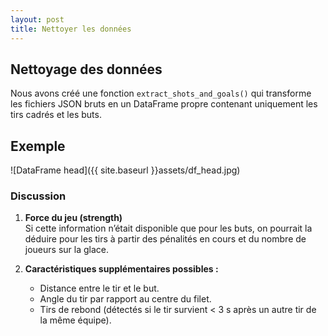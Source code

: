 ```yaml
---
layout: post
title: Nettoyer les données
---
```



## Nettoyage des données

Nous avons créé une fonction `extract_shots_and_goals()` qui transforme les fichiers JSON bruts en un DataFrame propre contenant uniquement les tirs cadrés et les buts.



## Exemple


![DataFrame head]({{ site.baseurl }}assets/df_head.jpg)



### Discussion

1. **Force du jeu (strength)**  
   Si cette information n’était disponible que pour les buts, on pourrait la déduire pour les tirs à partir des pénalités en cours et du nombre de joueurs sur la glace.

2. **Caractéristiques supplémentaires possibles :**  
   - Distance entre le tir et le but.  
   - Angle du tir par rapport au centre du filet.  
   - Tirs de rebond (détectés si le tir survient < 3 s après un autre tir de la même équipe).
